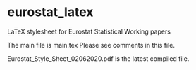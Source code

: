 # eurostat_latex
LaTeX stylesheet for Eurostat Statistical Working papers

The main file is main.tex
Please see comments in this file.

Eurostat_Style_Sheet_02062020.pdf is the latest compiled file.
